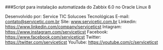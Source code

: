 ###Script para instalação automatizada do Zabbix 6.0 no Oracle Linux 8

Desenvolvido por: Service TIC Solucoes Tecnológicas
E-mail: contato@servicetic.com.br
Site: www.servicetic.com.br
Linkedin: https://www.linkedin.com/company/serviceticst
Intagram: https://www.instagram.com/serviceticst
Facebook: https://www.facebook.com/serviceticst
Twitter: https://twitter.com/serviceticst
YouTube: https://youtube.com/c/serviceticst
